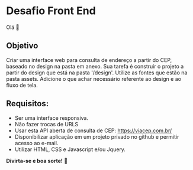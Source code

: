 # Desafio Front End  


Olá 👋


## Objetivo

Criar uma interface web para consulta de endereço a partir do CEP, baseado no design na pasta em anexo.
Sua tarefa é construir o projeto a partir do design que está na pasta '/design'. Utilize as fontes que estão na pasta assets. Adicione o que achar necessário referente ao design e ao fluxo de tela. 

## Requisitos:

- Ser uma interface responsiva. 
- Não fazer trocas de URLS
- Usar esta API aberta de consulta de CEP: https://viacep.com.br/
- Disponibilizar aplicação em um projeto privado no github e permitir acesso ao e-mail. 
- Utilizar HTML, CSS e Javascript e/ou Jquery. 


**Divirta-se e boa sorte!** 🚀






